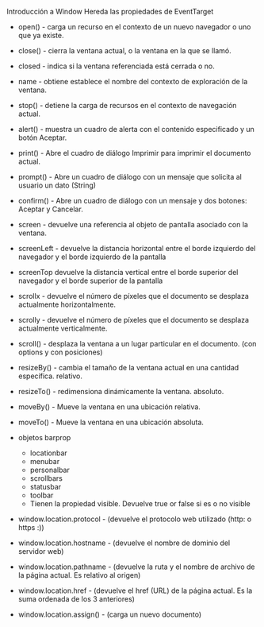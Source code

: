 Introducción a Window
Hereda las propiedades de EventTarget

- open() - carga un recurso en el contexto de un nuevo navegador o uno que ya existe.
- close() - cierra la ventana actual, o la ventana en la que se llamó.
- closed - indica si la ventana referenciada está cerrada o no.
- name - obtiene establece el nombre del contexto de exploración de la ventana.
- stop() - detiene la carga de recursos en el contexto de navegación actual.
- alert() - muestra un cuadro de alerta con el contenido especificado y un botón Aceptar. 
- print() - Abre el cuadro de diálogo Imprimir para imprimir el documento actual. 
- prompt() - Abre un cuadro de diálogo con un mensaje que solicita al usuario un dato (String) 
- confirm() - Abre un cuadro de diálogo con un mensaje y dos botones: Aceptar y Cancelar.

- screen - devuelve una referencia al objeto de pantalla asociado con la ventana.
- screenLeft - devuelve la distancia horizontal entre el borde izquierdo del navegador y el borde izquierdo de la pantalla 
- screenTop devuelve la distancia vertical entre el borde superior del navegador y el borde superior de la pantalla
- scrollx - devuelve el número de píxeles que el documento se desplaza actualmente horizontalmente.
- scrolly - devuelve el número de píxeles que el documento se desplaza actualmente verticalmente.
- scroll() - desplaza la ventana a un lugar particular en el documento. (con options y con posiciones)

- resizeBy() - cambia el tamaño de la ventana actual en una cantidad específica. relativo.
- resizeTo() - redimensiona dinámicamente la ventana. absoluto.
- moveBy() - Mueve la ventana en una ubicación relativa.
- moveTo() - Mueve la ventana en una ubicación absoluta.

- objetos barprop
    - locationbar
    - menubar
    - personalbar 
    - scrollbars
    - statusbar
    - toolbar
    * Tienen la propiedad visible. Devuelve true or false si es o no visible

<!-- LOCATION -->

- window.location.protocol - (devuelve el protocolo web utilizado (http: o https :))
- window.location.hostname - (devuelve el nombre de dominio del servidor web)
- window.location.pathname - (devuelve la ruta y el nombre de archivo de la página actual. Es relativo al origen)

- window.location.href - (devuelve el href (URL) de la página actual. Es la suma ordenada de los 3 anteriores)

- window.location.assign() - (carga un nuevo documento)